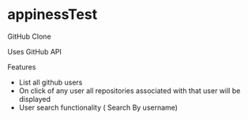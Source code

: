 # appinessTest
GitHub Clone

Uses GitHub API

Features
- List all github users 
- On click of any user all repositories associated with that user will be displayed
- User search functionality ( Search By username)

